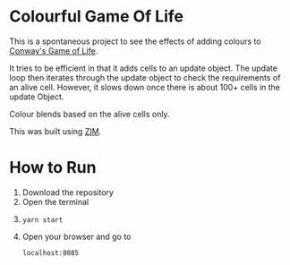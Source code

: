 # Colourful Game Of Life

This is a spontaneous project to see the effects of adding colours to [Conway's Game of Life](https://en.wikipedia.org/wiki/Conway%27s_Game_of_Life).

It tries to be efficient in that it adds cells to an update object. The update loop then iterates through the update object to check the requirements of an alive cell. However, it slows down once there is about 100+ cells in the update Object.

Colour blends based on the alive cells only.

This was built using [ZIM](https://zimjs.com/).

# How to Run
1. Download the repository
1. Open the terminal
1. 
    ```
    yarn start
    ```
1. Open your browser and go to
    ```
    localhost:8085
    ```